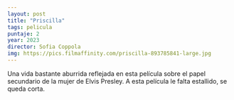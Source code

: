 ```yaml
---
layout: post
title: "Priscilla"
tags: pelicula
puntaje: 2
year: 2023
director: Sofia Coppola
img: https://pics.filmaffinity.com/priscilla-893785841-large.jpg
---
```


Una vida bastante aburrida reflejada en esta película sobre el papel secundario de la mujer de Elvis Presley. A esta película le falta estallido, se queda corta. 
